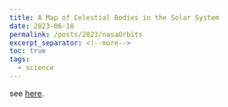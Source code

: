 ```yaml
---
title: A Map of Celestial Bodies in the Solar System
date: 2023-06-18
permalink: /posts/2023/nasaOrbits
excerpt_separator: <!--more-->
toc: true
tags:
  - science
---
```

see [here](https://solarsystem.nasa.gov/asteroids-comets-and-meteors/overview/).
<!--more-->


